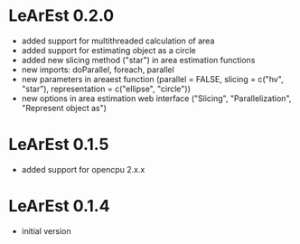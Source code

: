 # LeArEst 0.2.0

* added support for multithreaded calculation of area
* added support for estimating object as a circle
* added new slicing method ("star") in area estimation functions
* new imports: doParallel, foreach, parallel
* new parameters in areaest function (parallel = FALSE, 
  slicing = c("hv", "star"), representation = c("ellipse", "circle"))
* new options in area estimation web interface ("Slicing", "Parallelization",
  "Represent object as")

# LeArEst 0.1.5

* added support for opencpu 2.x.x

# LeArEst 0.1.4

* initial version